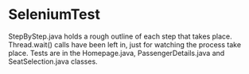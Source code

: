 # SeleniumTest
StepByStep.java holds a rough outline of each step that takes place.
Thread.wait() calls have been left in, just for watching the process take place.
Tests are in the Homepage.java, PassengerDetails.java and SeatSelection.java classes.
